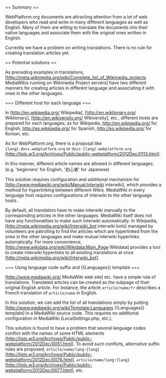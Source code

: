 == Summary ==

WebPlatform.org documents are attracting attention from a lot of web developers who read and write in many different languages as well as English. Many of them are willing to translate the documents into their native languages and associate them with the original ones written in English.

Currently we have a problem on writing translations. There is no rule for creating translation articles yet.

== Potential solutions ==

As preceding examples in translations, [http://meta.wikimedia.org/wiki/Complete_list_of_Wikimedia_projects MediaWikis running on Wikimedia Project servers] have two different manners for creating articles in different language and associating it with ones in the other languages.

=== Different host for each language ===

In [http://en.wikipedia.org/ Wikipedia], [http://en.wiktionary.org/ Wiktionary], [http://en.wikiversity.org/ Wikiversity], etc., different hosts are prepared for each languages; as for Wikipedia, http://en.wikipedia.org/ for English, http://es.wikipedia.org/ for Spanish, http://ko.wikipedia.org/ for Korean, etc.

As for WebPlatform.org, there is a proposal like <code>{lang}.docs.webplatform.org</code> or <code>docs-{lang}.webplatform.org</code> [http://lists.w3.org/Archives/Public/public-webplatform/2012Dec/0113.html].

In this manner, different article names are allowed in different languages. (e.g. 'beginners' for English, '初心者' for Japanese)

This solution requires configuration and additional mechanism for [http://www.mediawiki.org/wiki/Manual:Interwiki interwiki], which provides a method for hyperlinking between different Wikis. MediaWiki in every language host requires configurations of interwiki to the other language hosts.

By default, all translators have to make interwiki manually to the corresponding articles in the other languages. MediaWiki itself does not have any functionalities to make such interwiki automatically. In Wikipedia, [http://meta.wikimedia.org/wiki/Interwiki_bot interwiki bots] managed by volunteers are patrolling to find the articles which are hyperlinked from the ones in the other languages and make mutual interwiki hyperlinks automatically. For more convenience, [http://www.wikidata.org/wiki/Wikidata:Main_Page Wikidata] provides a tool to create interwiki hyperlinks to all existing translations at once [http://meta.wikimedia.org/wiki/Interwiki_bot].

=== Using language code suffix and <nowiki>{{Languages}}</nowiki> template ===

[http://www.mediawiki.org/ MediaWiki web site] etc.  have a simple rule of translations. Translated articles can be created as the subpage of their original English article. For instance, the article <code>article/name/fr</code> describes a French translation of <code>article/name</code> in English.

In this solution, we can add the list of all translations simply by putting [http://www.mediawiki.org/wiki/Template:Languages <nowiki>{{Languages}}</nowiki> template]  in a MediaWiki source code. This requires no additional configuration in MediaWiki (LocalSettings.php, etc.).

This solution is found to have a problem that several language codes conflict with the names of some HTML elements [http://lists.w3.org/Archives/Public/public-webplatform/2012Dec/0051.html]. To avoid such conflicts, alternative suffix rules are proposed; <code>article/name/lang-{lang}</code>[http://lists.w3.org/Archives/Public/public-webplatform/2012Dec/0076.html], <code>article/name/lang:{lang}</code>[http://lists.w3.org/Archives/Public/public-webplatform/2012Dec/0077.html], etc.